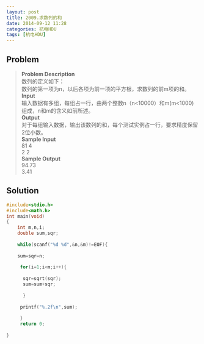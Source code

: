 ```yaml
---
layout: post
title: 2009.求数列的和
date: 2014-09-12 11:28
categories: 杭电HDU
tags: [杭电HDU]
---
```

## Problem
>**Problem Description**  
数列的定义如下：  
数列的第一项为n，以后各项为前一项的平方根，求数列的前m项的和。  
**Input**  
输入数据有多组，每组占一行，由两个整数n（n<10000）和m(m<1000)组成，n和m的含义如前所述。    
**Output**  
对于每组输入数据，输出该数列的和，每个测试实例占一行，要求精度保留2位小数。  
**Sample Input**  
81 4  
2 2  
**Sample Output**  
94.73  
3.41  

## Solution
```cpp
#include<stdio.h>
#include<math.h>
int main(void)
{
    int m,n,i;
    double sum,sqr;
    
    while(scanf("%d %d",&n,&m)!=EOF){
    
    sum=sqr=n;
    
     for(i=1;i<m;i++){
      
      sqr=sqrt(sqr);
      sum=sum+sqr;
      
      }
    
     printf("%.2f\n",sum);
     
     }
     return 0;
     
}
```
